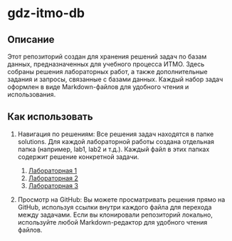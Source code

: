 # gdz-itmo-db
## Описание
Этот репозиторий создан для хранения решений задач по базам данных, предназначенных для учебного процесса ИТМО. Здесь собраны решения лабораторных работ, а также дополнительные задания и запросы, связанные с базами данных. Каждый набор задач оформлен в виде Markdown-файлов для удобного чтения и использования.

## Как использовать
1. Навигация по решениям: Все решения задач находятся в папке solutions. Для каждой лабораторной работы создана отдельная папка (например, lab1, lab2 и т.д.). Каждый файл в этих папках содержит решение конкретной задачи.

    1. [Лабораторная 1](./solutions/lab-1/README.md)
    2. [Лабораторная 2](./solutions/lab-2/README.md)
    3. [Лабораторная 3](./solutions/lab-3/README.md)

2. Просмотр на GitHub: Вы можете просматривать решения прямо на GitHub, используя ссылки внутри каждого файла для перехода между задачами. Если вы клонировали репозиторий локально, используйте любой Markdown-редактор для удобного чтения файлов.